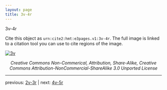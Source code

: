 ```yaml
---
layout: page
title: 3v-4r
---
```


3v-4r

Cite this object as `urn:cite2:hmt:e3pages.v1:3v-4r`.  The full image is linked to a citation tool you can use to cite regions of the image.

[![3v](http://www.homermultitext.org/iipsrv?IIIF=/project/homer/pyramidal/deepzoom/hmt/e3bifolio/v1/E3_3v_4r.tif/full/800,/0/default.jpg)](http://www.homermultitext.org/ict2/?urn=urn:cite2:hmt:e3bifolio.v1:E3_3v_4r) 

<p style="text-align: center; font-style: italic;">Creative Commons Non-Commerical, Attribution, Share-Alike, Creative Commons Attribution-NonCommercial-ShareAlike 3.0 Unported License</p>

---

previous: [2v-3r](../2v-3r/) | next: [4v-5r](../4v-5r/)